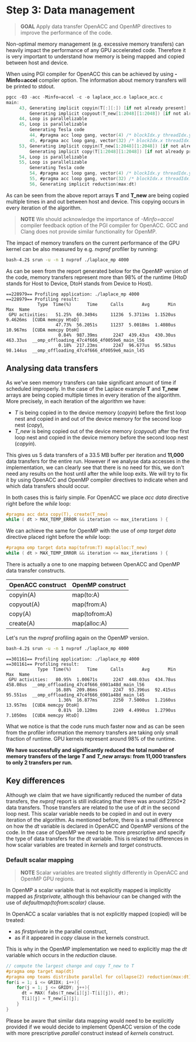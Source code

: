 # Step 3: Data management

> **GOAL** Apply data transfer OpenACC and OpenMP directives to improve the performance of the code.

Non-optimal memory management (e.g. excessive memory transfers) can heavily impact the performance of any GPU accelerated code. Therefore it is very important to understand how memory is being mapped and copied between host and device.  

When using PGI compiler for OpenACC this can be achieved by using **-Minfo=accel** compiler option. The information about memory transfers will be printed to stdout.

```c
pgcc -O3 -acc -Minfo=accel -c -o laplace_acc.o laplace_acc.c
main:
     43, Generating implicit copyin(T[:][:]) [if not already present]
         Generating implicit copyout(T_new[1:2048][1:2048]) [if not already present]
     44, Loop is parallelizable
     45, Loop is parallelizable
         Generating Tesla code
         44, #pragma acc loop gang, vector(4) /* blockIdx.y threadIdx.y */
         45, #pragma acc loop gang, vector(32) /* blockIdx.x threadIdx.x */
     53, Generating implicit copyin(T_new[1:2048][1:2048]) [if not already present]
         Generating implicit copy(T[1:2048][1:2048]) [if not already present]
     54, Loop is parallelizable
     55, Loop is parallelizable
         Generating Tesla code
         54, #pragma acc loop gang, vector(4) /* blockIdx.y threadIdx.y */
         55, #pragma acc loop gang, vector(32) /* blockIdx.x threadIdx.x */
         56, Generating implicit reduction(max:dt)
```

As can be seen from the above report arrays **T** and **T_new** are being copied multiple times in and out between host and device. This copying occurs in every iteration of the algorithm.

> **NOTE** We should acknowledge the importance of *-Minfo=accel* compiler feedback option of the PGI compiler for OpenACC. GCC and Clang does not provide similar functionality for OpenMP.

The impact of memory transfers on the current performance of the GPU kernel can be also measured by e.g. *nvprof* profiler by running:

```bash
bash-4.2$ srun -u -n 1 nvprof ./laplace_mp 4000
```

As can be seen from the report generated below for the OpenMP version of the code, memory transfers represent more than 98% of the runtime (HtoD stands for Host to Device, DtoH stands from Device to Host).

```
==228979== Profiling application: ./laplace_mp 4000
==228979== Profiling result:
            Type  Time(%)      Time     Calls       Avg       Min       Max  Name
 GPU activities:   51.25%  60.3494s     11236  5.3711ms  1.1520us  9.4626ms  [CUDA memcpy HtoD]
                   47.73%  56.2051s     11237  5.0018ms  1.4080us  10.967ms  [CUDA memcpy DtoH]
                    0.84%  987.39ms      2247  439.43us  430.30us  463.33us  __omp_offloading_47c4f666_4f0059e6_main_l56
                    0.18%  217.23ms      2247  96.677us  95.583us  98.144us  __omp_offloading_47c4f666_4f0059e6_main_l45
```

## Analysing data transfers

As we've seen memory transfers can take significant amount of time if scheduled improperly. In the case of the Laplace example **T** and **T_new** arrays are being copied multiple times in every iteration of the algorithm. More precisely, in each iteration of the algorithm we have:
* *T* is being copied in to the device memory (*copyin*) before the first loop nest and copied in and out of the device memory for the second loop nest (*copy*),
* *T_new* is being copied out of the device memory (*copyout*) after the first loop nest and copied in the device memory before the second loop nest (*copyin*).

This gives us 5 data transfers of a 33.5 MB buffer  per iteration and **11,000** data transfers for the entire run. However if we analyse data accesses in the implementation, we can clearly see that there is no need for this, we don't need any results on the host until after the while loop exits. We will try to fix it by using OpenACC and OpenMP compiler directives to indicate when and which data transfers should occur.

In both cases this is fairly simple. For OpenACC we place *acc data* directive right before the *while* loop:
```c
#pragma acc data copy(T), create(T_new)
while ( dt > MAX_TEMP_ERROR && iteration <= max_iterations ) {
```
We can achieve the same for OpenMP with the use of *omp target data* directive placed right before the *while* loop:
```c
#pragma omp target data map(tofrom:T) map(alloc:T_new)
while ( dt > MAX_TEMP_ERROR && iteration <= max_iterations ) {
```

There is actually a one to one mapping between OpenACC and OpenMP data transfer constructs.

| OpenACC construct | OpenMP construct |
| ----------------- | ---------------- |
| copyin(A)         | map(to:A)        |
| copyout(A)        | map(from:A)      |
| copy(A)           | map(tofrom:A)    |
| create(A)         | map(alloc:A)     |

Let's run the *nvprof* profiling again on the OpenMP version.
```bash
bash-4.2$ srun -u -n 1 nvprof ./laplace_mp 4000
```
```
==301161== Profiling application: ./laplace_mp 4000
==301161== Profiling result:
            Type  Time(%)      Time     Calls       Avg       Min       Max  Name
 GPU activities:   80.95%  1.00671s      2247  448.03us  434.78us  458.08us  __omp_offloading_47c4f666_6901a48d_main_l56
                   16.88%  209.86ms      2247  93.396us  92.415us  95.551us  __omp_offloading_47c4f666_6901a48d_main_l45
                    1.36%  16.877ms      2250  7.5000us  1.2160us  13.957ms  [CUDA memcpy DtoH]
                    0.81%  10.120ms      2249  4.4990us  1.2790us  7.1050ms  [CUDA memcpy HtoD]
```
What we notice is that the code runs much faster now and as can be seen from the profiler information the memory transfers are taking only small fraction of runtime. GPU kernels represent around 98% of the runtime.

**We have successfully and significantly reduced the total number of memory transfers of the large *T* and *T_new* arrays: from 11,000 transfers to only 2 transfers per run.**

## Key differences

Although we claim that we have significantly reduced the number of data transfers, the *nvprof* report is still indicating that there was around 2250*2 data transfers. Those transfers are related to the use of *dt* in the second loop nest. This scalar variable needs to be copied in and out in every iteration of the algorithm. As mentioned before, there is a small difference on how the *dt* variable is declared in OpenACC and OpenMP versions of the code. In the case of OpenMP we need to be more prescriptive and specify the type of data transfers for the *dt* variable. This is related to differences in how scalar variables are treated in *kernels* and *target* constructs.


### Default scalar mapping

> **NOTE** Scalar variables are treated slightly differently in OpenACC and OpenMP GPU regions.

In OpenMP a scalar variable that is not explicitly mapped is implicitly mapped as *firstprivate*, although this behaviour can be changed with the use of *defaultmap(tofrom:scalar)* clause.

In OpenACC a scalar variables that is not explicitly mapped (copied) will be treated:
* as *firstprivate* in the parallel construct,
* as if it appeared in *copy* clause in the kernels construct.

This is why in the OpenMP implementation we need to explicitly map the *dt* variable which occurs in the *reduction* clause.

```c
// compute the largest change and copy T_new to T
#pragma omp target map(dt)
#pragma omp teams distribute parallel for collapse(2) reduction(max:dt)
for(i = 1; i <= GRIDX; i++){
    for(j = 1; j <= GRIDY; j++){
      dt = MAX( fabs(T_new[i][j]-T[i][j]), dt);
      T[i][j] = T_new[i][j];
    }
}
```
Please be aware that similar data mapping would need to be explicitly provided if we would decide to implement OpenACC version of the code with more prescriptive *parallel* construct instead of *kernels* construct.
